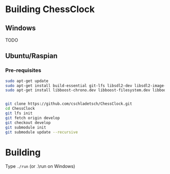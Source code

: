 # Building ChessClock

## Windows
TODO

## Ubuntu/Raspian


### Pre-requisites


```bash
sudo apt-get update 
sudo apt-get install build-essential git-lfs libsdl2-dev libsdl2-image-dev uuid-dev
sudo apt-get install libboost-chrono.dev libboost-filesystem.dev libboost-program-options.dev libboost-system.dev libboost-date-time-dev 


git clone https://github.com/cschladetsch/ChessClock.git
cd ChessClock
git lfs init
git fetch origin develop
git checkout develop
git submodule init
git submodule update --recursive

```

# Building
Type `./run` (or .\run on Windows)

